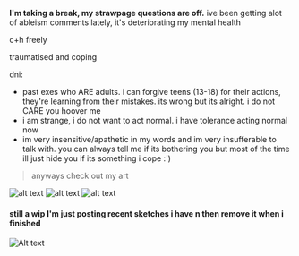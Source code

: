 **I'm taking a break, my strawpage questions are off.**
ive been getting alot of ableism comments lately, it's deteriorating my mental health

c+h freely

traumatised and coping

dni:
- past exes who ARE adults. i can forgive teens (13-18) for their actions, they're learning from their mistakes. its wrong but its alright. i do not CARE you hoover me
- i am strange, i do not want to act normal. i have tolerance acting normal now
- im very insensitive/apathetic in my words and im very insufferable to talk with. you can always tell me if its bothering you but most of the time ill just hide you if its something i cope :')

> anyways check out my art

![alt text](https://files.catbox.moe/p3im38.png)
![alt text](https://files.catbox.moe/d80ahu.jpg)
![alt text](https://files.catbox.moe/n75jco.png)
#### still a wip I'm just posting recent sketches i have n then remove it when i finished
![Alt text](https://files.catbox.moe/ztam00.jpg)
